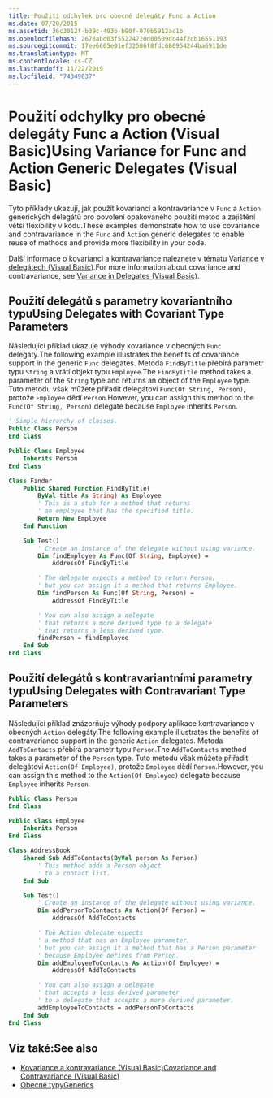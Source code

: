 ```yaml
---
title: Použití odchylek pro obecné delegáty Func a Action
ms.date: 07/20/2015
ms.assetid: 36c3012f-b39c-493b-b90f-079b5912ac1b
ms.openlocfilehash: 2678abd03f55224720d00509dc44f2db16551193
ms.sourcegitcommit: 17ee6605e01ef32506f8fdc686954244ba6911de
ms.translationtype: MT
ms.contentlocale: cs-CZ
ms.lasthandoff: 11/22/2019
ms.locfileid: "74349037"
---
```

# <a name="using-variance-for-func-and-action-generic-delegates-visual-basic"></a><span data-ttu-id="6792a-102">Použití odchylky pro obecné delegáty Func a Action (Visual Basic)</span><span class="sxs-lookup"><span data-stu-id="6792a-102">Using Variance for Func and Action Generic Delegates (Visual Basic)</span></span>

<span data-ttu-id="6792a-103">Tyto příklady ukazují, jak použít kovarianci a kontravariance v `Func` a `Action` generických delegátů pro povolení opakovaného použití metod a zajištění větší flexibility v kódu.</span><span class="sxs-lookup"><span data-stu-id="6792a-103">These examples demonstrate how to use covariance and contravariance in the `Func` and `Action` generic delegates to enable reuse of methods and provide more flexibility in your code.</span></span>

<span data-ttu-id="6792a-104">Další informace o kovarianci a kontravariance naleznete v tématu [Variance v delegátech (Visual Basic)](../../../../visual-basic/programming-guide/concepts/covariance-contravariance/variance-in-delegates.md).</span><span class="sxs-lookup"><span data-stu-id="6792a-104">For more information about covariance and contravariance, see [Variance in Delegates (Visual Basic)](../../../../visual-basic/programming-guide/concepts/covariance-contravariance/variance-in-delegates.md).</span></span>

## <a name="using-delegates-with-covariant-type-parameters"></a><span data-ttu-id="6792a-105">Použití delegátů s parametry kovariantního typu</span><span class="sxs-lookup"><span data-stu-id="6792a-105">Using Delegates with Covariant Type Parameters</span></span>

<span data-ttu-id="6792a-106">Následující příklad ukazuje výhody kovariance v obecných `Func` delegáty.</span><span class="sxs-lookup"><span data-stu-id="6792a-106">The following example illustrates the benefits of covariance support in the generic `Func` delegates.</span></span> <span data-ttu-id="6792a-107">Metoda `FindByTitle` přebírá parametr typu `String` a vrátí objekt typu `Employee`.</span><span class="sxs-lookup"><span data-stu-id="6792a-107">The `FindByTitle` method takes a parameter of the `String` type and returns an object of the `Employee` type.</span></span> <span data-ttu-id="6792a-108">Tuto metodu však můžete přiřadit delegátovi `Func(Of String, Person)`, protože `Employee` dědí `Person`.</span><span class="sxs-lookup"><span data-stu-id="6792a-108">However, you can assign this method to the `Func(Of String, Person)` delegate because `Employee` inherits `Person`.</span></span>

```vb
' Simple hierarchy of classes.
Public Class Person
End Class

Public Class Employee
    Inherits Person
End Class

Class Finder
    Public Shared Function FindByTitle(
        ByVal title As String) As Employee
        ' This is a stub for a method that returns
        ' an employee that has the specified title.
        Return New Employee
    End Function

    Sub Test()
        ' Create an instance of the delegate without using variance.
        Dim findEmployee As Func(Of String, Employee) =
            AddressOf FindByTitle

        ' The delegate expects a method to return Person,
        ' but you can assign it a method that returns Employee.
        Dim findPerson As Func(Of String, Person) =
            AddressOf FindByTitle

        ' You can also assign a delegate
        ' that returns a more derived type to a delegate
        ' that returns a less derived type.
        findPerson = findEmployee
    End Sub
End Class
```

## <a name="using-delegates-with-contravariant-type-parameters"></a><span data-ttu-id="6792a-109">Použití delegátů s kontravariantními parametry typu</span><span class="sxs-lookup"><span data-stu-id="6792a-109">Using Delegates with Contravariant Type Parameters</span></span>

<span data-ttu-id="6792a-110">Následující příklad znázorňuje výhody podpory aplikace kontravariance v obecných `Action` delegáty.</span><span class="sxs-lookup"><span data-stu-id="6792a-110">The following example illustrates the benefits of contravariance support in the generic `Action` delegates.</span></span> <span data-ttu-id="6792a-111">Metoda `AddToContacts` přebírá parametr typu `Person`.</span><span class="sxs-lookup"><span data-stu-id="6792a-111">The `AddToContacts` method takes a parameter of the `Person` type.</span></span> <span data-ttu-id="6792a-112">Tuto metodu však můžete přiřadit delegátovi `Action(Of Employee)`, protože `Employee` dědí `Person`.</span><span class="sxs-lookup"><span data-stu-id="6792a-112">However, you can assign this method to the `Action(Of Employee)` delegate because `Employee` inherits `Person`.</span></span>

```vb
Public Class Person
End Class

Public Class Employee
    Inherits Person
End Class

Class AddressBook
    Shared Sub AddToContacts(ByVal person As Person)
        ' This method adds a Person object
        ' to a contact list.
    End Sub

    Sub Test()
        ' Create an instance of the delegate without using variance.
        Dim addPersonToContacts As Action(Of Person) =
            AddressOf AddToContacts

        ' The Action delegate expects
        ' a method that has an Employee parameter,
        ' but you can assign it a method that has a Person parameter
        ' because Employee derives from Person.
        Dim addEmployeeToContacts As Action(Of Employee) =
            AddressOf AddToContacts

        ' You can also assign a delegate
        ' that accepts a less derived parameter
        ' to a delegate that accepts a more derived parameter.
        addEmployeeToContacts = addPersonToContacts
    End Sub
End Class
```

## <a name="see-also"></a><span data-ttu-id="6792a-113">Viz také:</span><span class="sxs-lookup"><span data-stu-id="6792a-113">See also</span></span>

- [<span data-ttu-id="6792a-114">Kovariance a kontravariance (Visual Basic)</span><span class="sxs-lookup"><span data-stu-id="6792a-114">Covariance and Contravariance (Visual Basic)</span></span>](../../../../visual-basic/programming-guide/concepts/covariance-contravariance/index.md)
- [<span data-ttu-id="6792a-115">Obecné typy</span><span class="sxs-lookup"><span data-stu-id="6792a-115">Generics</span></span>](../../../../standard/generics/index.md)
